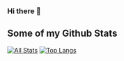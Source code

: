 ### Hi there 👋

## Some of my Github Stats
[![All Stats](https://github-readme-stats-axpwmfcg3.vercel.app/api?username=jay-deshmukh&show_icons=true&include_all_commits=true&count_private=true&hide=contribs)](https://github.com/jay-deshmukh/github-readme-stats)
[![Top Langs](https://github-readme-stats-axpwmfcg3.vercel.app/api/top-langs/?username=jay-deshmukh&layout=compact)](https://github.com/jay-deshmukh/github-readme-stats)

<!--
**jay-deshmukh/jay-deshmukh** is a ✨ _special_ ✨ repository because its `README.md` (this file) appears on your GitHub profile.

Here are some ideas to get you started:

- 🔭 I’m currently working on ...
- 🌱 I’m currently learning ...
- 👯 I’m looking to collaborate on ...
- 🤔 I’m looking for help with ...
- 💬 Ask me about ...
- 📫 How to reach me: ...
- 😄 Pronouns: ...
- ⚡ Fun fact: ...
-->
